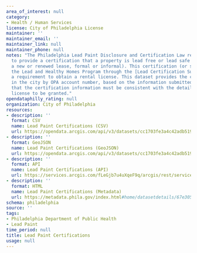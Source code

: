 ```yaml
---
area_of_interest: null
category:
- Health / Human Services
license: City of Philadelphia License
maintainer: ''
maintainer_email: ''
maintainer_link: null
maintainer_phone: null
notes: "The Philadelphia Lead Paint Disclosure and Certification Law requires owners of property built before 1978 
  to provide a certification that a property is lead free or lead safe before it may be rented to a tenant (either 
  a new or renewed lease, formal or informal). This certification (or statement of exemption) must be submitted to 
  the Lead and Healthy Homes Program through the [Lead Certification Submission System](https://leadcertification.phila.gov/login)
  a requirement to obtain a rental license. This dataset provides the current certification status of each property 
  in the city by OPA account number, based on the information submitted to the Lead and Healthy Homes Program. Note 
  that the certification information must be consistent with the details of the rental license in order for the rental 
  license to be granted."
opendataphilly_rating: null
organization: City of Philadelphia
resources:
- description: ''
  format: CSV
  name: Lead Paint Certifications (CSV)
  url: https://opendata.arcgis.com/api/v3/datasets/cc1703fe3a4c42adb519075d7bda5ba8_0/downloads/data?format=csv&spatialRefId=4326&where=1%3D1
- description: ''
  format: GeoJSON
  name: Lead Paint Certifications (GeoJSON)
  url: https://opendata.arcgis.com/api/v3/datasets/cc1703fe3a4c42adb519075d7bda5ba8_0/downloads/data?format=geojson&spatialRefId=4326&where=1%3D1
- description: ''
  format: API
  name: Lead Paint Certifications (API)
  url: https://services.arcgis.com/fLeGjb7u4uXqeF9q/arcgis/rest/services/lhhp_lead_certifications/FeatureServer/0/query?outFields=*&where=1%3D1
- description: ''
  format: HTML
  name: Lead Paint Certifications (Metadata)
  url: https://metadata.phila.gov/index.html#home/datasetdetails/67e305ddcd04851f076dc40f/representationdetails/67e305ddcd04851f076dc422/
schema: philadelphia
source: ''
tags:
- Philadelphia Department of Public Health
- Lead Paint
time_period: null
title: Lead Paint Certifications
usage: null
---
```

